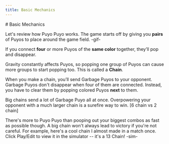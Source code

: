 ```yaml
---
title: Basic Mechanics
---
```

<AssetLoader />
# Basic Mechanics

Let's review how Puyo Puyo works. The game starts off by giving you **pairs** of Puyos to place around the game field.
-gif-

If you connect **four** or more Puyos of the **same color** together, they’ll pop and disappear.

<ChainImg :importedData="
  [{fieldData: '00000000000000000000000000000000000000000000000000000000000000000RGG000RGGG0RR',
    shadowData: '000000000000000000000000000000000000000000000000000000000000000000000000000000',
    cursorData: '000000000000000000000000000000000000000000000000000000000000000000000000000000',
    arrowData: '000000000000000000000000000000000000000000000000000000000000000000000000000000',
    autoDrop: false
  }]" :nextQueue="'RRBGYYPPRBGYPYPGBG'" />

Gravity constantly affects Puyos, so popping one group of Puyos can cause more groups to start popping too. This is called a **Chain**.
<!-- <ChainImg :importedData="
  [{fieldData: '0000000000000000000000000000000000000000000000000000000RG000RGB000RGB000RGBB00',
    shadowData: '000000000000000000000000000000000000000000000000000000000000000000000000000000',
    cursorData: '000000000000000000000000000000000000000000000000000000000000000000000000000000',
    arrowData: '000000000000000000000000000000000000000000000000000000000000000000000000000000',
    autoDrop: false
  }]" :nextQueue="'RRBGYYPPRBGYPYPGBG'" /> -->



When you make a chain, you’ll send <GarbagePuyo />Garbage Puyos to your opponent. <GarbagePuyo />Garbage Puyos don't disappear when four of them are connected. Instead, you have to clear them by popping colored Puyos **next** to them.

Big chains send a lot of <GarbagePuyo />Garbage Puyo all at once. Overpowering your opponent with a much larger chain is a surefire way to win.
[6 chain vs 2 chain]

There's more to Puyo Puyo than pooping out your biggest combos as fast as possible though. A big chain won't always lead to victory if you're not careful. For example, here's a cool chain I almost made in a match once. Click Play/Edit to view it in the simulator -- it's a 13 Chain!
-sim-

<ChainsimModal />